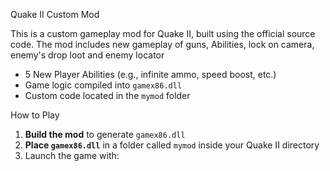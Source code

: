 Quake II Custom Mod

This is a custom gameplay mod for Quake II, built using the official source code. The mod includes new gameplay of guns, Abilities, lock on camera, enemy's drop loot and enemy locator 



- 5 New Player Abilities (e.g., infinite ammo, speed boost, etc.)
- Game logic compiled into `gamex86.dll`
- Custom code located in the `mymod` folder

 How to Play

1. **Build the mod** to generate `gamex86.dll`
2. **Place `gamex86.dll`** in a folder called `mymod` inside your Quake II directory
3. Launch the game with:
